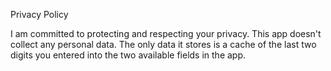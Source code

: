 Privacy Policy

I am committed to protecting and respecting your privacy. This app doesn't collect any personal data. The only data it stores is a cache of the last two digits you entered into the two available fields in the app.
